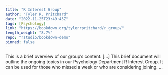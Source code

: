 ```yaml
---
title: "R Interest Group"
author: "Tyler R. Pritchard"
date: "2022-11-25T23:49:45Z"
tags: [Psychology]
link: "https://bookdown.org/tylerrpritchard/r_group/"
length_weight: "8.7%"
repo: "rstudio/bookdown-demo"
pinned: false
---
```


This is a brief overview of our group’s content. [...] This brief document will outline the ongoing topics in our Psychology Department R Interest Group. It can be used for those who missed a week or who are considering joining. ...
